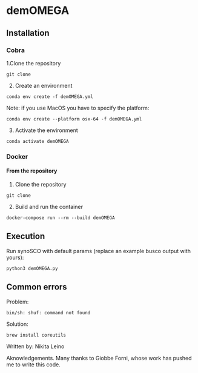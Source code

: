# demOMEGA

## Installation
### Cobra
1.Clone the repository
```shell
git clone
```
2. Create an environment
```shell
conda env create -f demOMEGA.yml
```
Note: if you use MacOS you have to specify the platform:
```shell
conda env create --platform osx-64 -f demOMEGA.yml
```
3. Activate the environment
```shell
conda activate demOMEGA
```

### Docker
#### From the repository
1. Clone the repository
```shell
git clone
```
2. Build and run the container
```shell
docker-compose run --rm --build demOMEGA
```
## Execution
Run synoSCO with default params (replace an example busco output with yours):
```shell
python3 demOMEGA.py
```


## Common errors
Problem:
```shell
bin/sh: shuf: command not found
```
Solution:
```shell
brew install coreutils
```



Written by: Nikita Leino

Aknowledgements. Many thanks to Giobbe Forni, whose work has pushed me to write this code.
